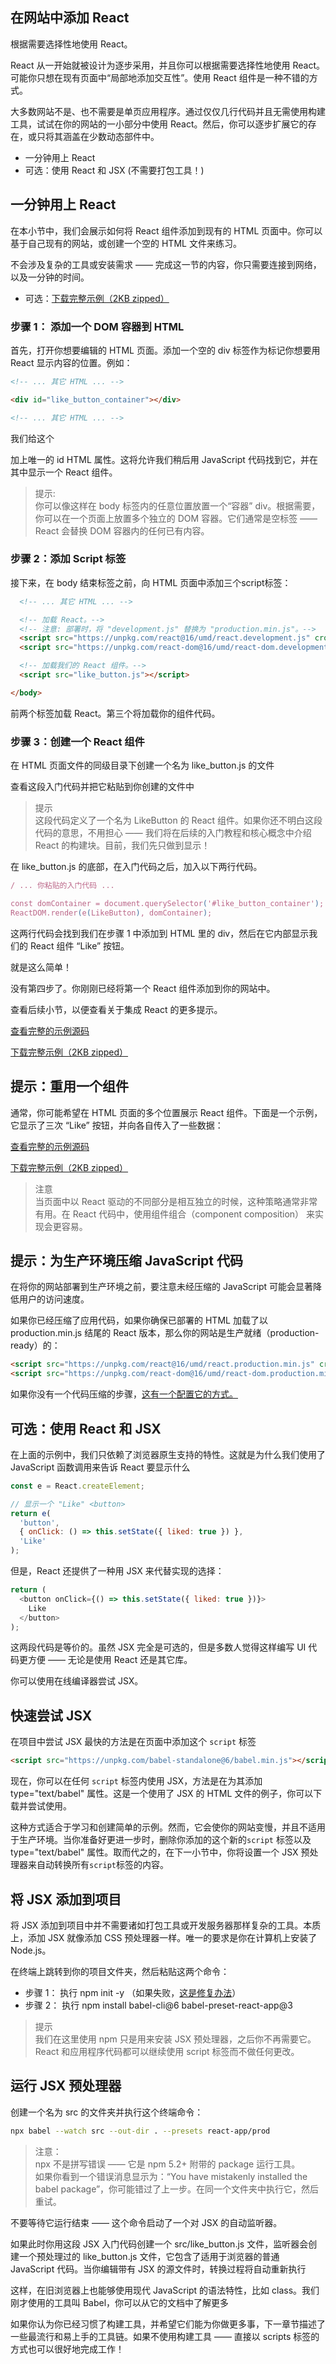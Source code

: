   ## 在网站中添加 React

根据需要选择性地使用 React。

React 从一开始就被设计为逐步采用，并且你可以根据需要选择性地使用 React。可能你只想在现有页面中“局部地添加交互性”。使用 React 组件是一种不错的方式。
 
 大多数网站不是、也不需要是单页应用程序。通过仅仅几行代码并且无需使用构建工具，试试在你的网站的一小部分中使用 React。然后，你可以逐步扩展它的存在，或只将其涵盖在少数动态部件中。
 
 - 一分钟用上 React
 - 可选：使用 React 和 JSX (不需要打包工具！)

## 一分钟用上 React

在本小节中，我们会展示如何将 React 组件添加到现有的 HTML 页面中。你可以基于自己现有的网站，或创建一个空的 HTML 文件来练习。

不会涉及复杂的工具或安装需求 —— 完成这一节的内容，你只需要连接到网络，以及一分钟的时间。

- 可选：[下载完整示例（2KB zipped）](https://gist.github.com/gaearon/6668a1f6986742109c00a581ce704605/archive/f6c882b6ae18bde42dcf6fdb751aae93495a2275.zip)

### 步骤 1： 添加一个 DOM 容器到 HTML

首先，打开你想要编辑的 HTML 页面。添加一个空的 div 标签作为标记你想要用 React 显示内容的位置。例如：

```html
<!-- ... 其它 HTML ... -->

<div id="like_button_container"></div>

<!-- ... 其它 HTML ... -->
```

我们给这个 <div> 加上唯一的 id HTML 属性。这将允许我们稍后用 JavaScript 代码找到它，并在其中显示一个 React 组件。

> 提示: \
> 你可以像这样在 body 标签内的任意位置放置一个“容器” div。根据需要，你可以在一个页面上放置多个独立的 DOM 容器。它们通常是空标签 —— React 会替换 DOM 容器内的任何已有内容。

### 步骤 2：添加 Script 标签

接下来，在 body 结束标签之前，向 HTML 页面中添加三个script标签：

```html
  <!-- ... 其它 HTML ... -->

  <!-- 加载 React。-->
  <!-- 注意: 部署时，将 "development.js" 替换为 "production.min.js"。-->
  <script src="https://unpkg.com/react@16/umd/react.development.js" crossorigin></script>
  <script src="https://unpkg.com/react-dom@16/umd/react-dom.development.js" crossorigin></script>

  <!-- 加载我们的 React 组件。-->
  <script src="like_button.js"></script>

</body>
```

前两个标签加载 React。第三个将加载你的组件代码。

### 步骤 3：创建一个 React 组件

在 HTML 页面文件的同级目录下创建一个名为 like_button.js 的文件

查看这段入门代码并把它粘贴到你创建的文件中

>提示 \
>这段代码定义了一个名为 LikeButton 的 React 组件。如果你还不明白这段代码的意思，不用担心 —— 我们将在后续的入门教程和核心概念中介绍 React 的构建块。目前，我们先只做到显示！

在 like_button.js 的底部，在入门代码之后，加入以下两行代码。

```js
/ ... 你粘贴的入门代码 ...

const domContainer = document.querySelector('#like_button_container');
ReactDOM.render(e(LikeButton), domContainer);
```

这两行代码会找到我们在步骤 1 中添加到 HTML 里的 div，然后在它内部显示我们的 React 组件 “Like” 按钮。

就是这么简单！

没有第四步了。你刚刚已经将第一个 React 组件添加到你的网站中。

查看后续小节，以便查看关于集成 React 的更多提示。

[查看完整的示例源码](https://gist.github.com/gaearon/6668a1f6986742109c00a581ce704605)

[下载完整示例（2KB zipped）](https://gist.github.com/gaearon/6668a1f6986742109c00a581ce704605/archive/f6c882b6ae18bde42dcf6fdb751aae93495a2275.zip)

## 提示：重用一个组件

通常，你可能希望在 HTML 页面的多个位置展示 React 组件。下面是一个示例，它显示了三次 “Like” 按钮，并向各自传入了一些数据：

[查看完整的示例源码](https://gist.github.com/gaearon/faa67b76a6c47adbab04f739cba7ceda)

[下载完整示例（2KB zipped）](https://gist.github.com/gaearon/faa67b76a6c47adbab04f739cba7ceda/archive/9d0dd0ee941fea05fd1357502e5aa348abb84c12.zip)

>注意\
>当页面中以 React 驱动的不同部分是相互独立的时候，这种策略通常非常有用。在 React 代码中，使用组件组合（component composition） 来实现会更容易。

## 提示：为生产环境压缩 JavaScript 代码

在将你的网站部署到生产环境之前，要注意未经压缩的 JavaScript 可能会显著降低用户的访问速度。

如果你已经压缩了应用代码，如果你确保已部署的 HTML 加载了以 production.min.js 结尾的 React 版本，那么你的网站是生产就绪（production-ready）的：

```html
<script src="https://unpkg.com/react@16/umd/react.production.min.js" crossorigin></script>
<script src="https://unpkg.com/react-dom@16/umd/react-dom.production.min.js" crossorigin></script>
```

如果你没有一个代码压缩的步骤，[这有一个配置它的方式。](https://gist.github.com/gaearon/42a2ffa41b8319948f9be4076286e1f3)

## 可选：使用 React 和 JSX

在上面的示例中，我们只依赖了浏览器原生支持的特性。这就是为什么我们使用了 JavaScript 函数调用来告诉 React 要显示什么


```js
const e = React.createElement;

// 显示一个 "Like" <button>
return e(
  'button',
  { onClick: () => this.setState({ liked: true }) },
  'Like'
);
```

但是，React 还提供了一种用 JSX 来代替实现的选择：

```js
return (
  <button onClick={() => this.setState({ liked: true })}>
    Like
  </button>
);
```

这两段代码是等价的。虽然 JSX 完全是可选的，但是多数人觉得这样编写 UI 代码更方便 —— 无论是使用 React 还是其它库。

你可以使用在线编译器尝试 JSX。


## 快速尝试 JSX

在项目中尝试 JSX 最快的方法是在页面中添加这个 <code>script</code> 标签

```html
<script src="https://unpkg.com/babel-standalone@6/babel.min.js"></script>
```
现在，你可以在任何 <code>script</code> 标签内使用 JSX，方法是在为其添加 type="text/babel" 属性。这是一个使用了 JSX 的 HTML 文件的例子，你可以下载并尝试使用。

这种方式适合于学习和创建简单的示例。然而，它会使你的网站变慢，并且不适用于生产环境。当你准备好更进一步时，删除你添加的这个新的<code>script</code> 标签以及type="text/babel" 属性。取而代之的，在下一小节中，你将设置一个 JSX 预处理器来自动转换所有<code>script</code>标签的内容。

 ## 将 JSX 添加到项目
 
 将 JSX 添加到项目中并不需要诸如打包工具或开发服务器那样复杂的工具。本质上，添加 JSX 就像添加 CSS 预处理器一样。唯一的要求是你在计算机上安装了 Node.js。
 
 在终端上跳转到你的项目文件夹，然后粘贴这两个命令：
 
 - 步骤 1： 执行 npm init -y （如果失败，[这是修复办法](https://gist.github.com/gaearon/246f6380610e262f8a648e3e51cad40d)）
 - 步骤 2： 执行 npm install babel-cli@6 babel-preset-react-app@3

>提示\
>我们在这里使用 npm 只是用来安装 JSX 预处理器，之后你不再需要它。React 和应用程序代码都可以继续使用 script 标签而不做任何更改。

## 运行 JSX 预处理器

创建一个名为 src 的文件夹并执行这个终端命令：

```sh
npx babel --watch src --out-dir . --presets react-app/prod 
```

>注意：\
>npx 不是拼写错误 —— 它是 npm 5.2+ 附带的 package 运行工具。\
>如果你看到一个错误消息显示为：“You have mistakenly installed the babel package”，你可能错过了上一步。在同一个文件夹中执行它，然后重试。

不要等待它运行结束 —— 这个命令启动了一个对 JSX 的自动监听器。

如果此时你用这段 JSX 入门代码创建一个 src/like_button.js 文件，监听器会创建一个预处理过的 like_button.js 文件，它包含了适用于浏览器的普通 JavaScript 代码。当你编辑带有 JSX 的源文件时，转换过程将自动重新执行

这样，在旧浏览器上也能够使用现代 JavaScript 的语法特性，比如 class。我们刚才使用的工具叫 Babel，你可以从它的文档中了解更多

如果你认为你已经习惯了构建工具，并希望它们能为你做更多事，下一章节描述了一些最流行和易上手的工具链。如果不使用构建工具 —— 直接以 scripts 标签的方式也可以很好地完成工作！